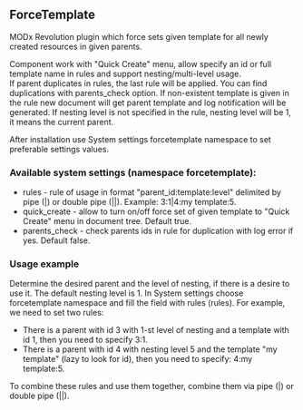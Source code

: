 ## ForceTemplate

MODx Revolution plugin which force sets given template for all newly created resources in given parents.

Component work with "Quick Create" menu, allow specify an id or full template name in rules and support nesting/multi-level usage.   
If parent duplicates in rules, the last rule will be applied. You can find duplications with parents_check option.
If non-existent template is given in the rule new document will get parent template and log notification will be generated.
If nesting level is not specified in the rule, nesting level will be 1, it means the current parent.

After installation use System settings forcetemplate namespace to set preferable settings values. 


### Available system settings (namespace forcetemplate):

* rules - rule of usage in format "parent_id:template:level" delimited by pipe (|) or double pipe (||). Example: 3:1|4:my template:5.
* quick_create - allow to turn on/off force set of given template to "Quick Create" menu in document tree. Default true.
* parents_check - check parents ids in rule for duplication with log error if yes. Default false.

### Usage example

Determine the desired parent and the level of nesting, if there is a desire to use it. The default nesting level is 1.
In System settings choose forcetemplate namespace and fill the field with rules (rules). For example, we need to set two rules:
* There is a parent with id 3 with 1-st level of nesting and a template with id 1, then you need to specify 3:1.
* There is a parent with id 4 with nesting level 5 and the template "my template" (lazy to look for id), then you need to specify: 4:my template:5.

To combine these rules and use them together, combine them via pipe (|) or double pipe (||).